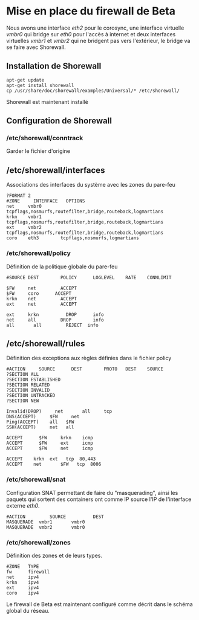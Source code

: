 # Mise en place du firewall de Beta

Nous avons une interface _eth2_ pour le corosync, une interface virtuelle _vmbr0_ qui bridge sur _eth0_ pour l'accès à internet et deux interfaces virtuelles _vmbr1_ et _vmbr2_ qui ne bridgent pas vers l'extérieur, le bridge va se faire avec Shorewall.

## Installation de Shorewall
```
apt-get update
apt-get install shorewall
cp /usr/share/doc/shorewall/examples/Universal/* /etc/shorewall/
```
Shorewall est maintenant installé

## Configuration de Shorewall

### /etc/shorewall/conntrack
Garder le fichier d'origine

## /etc/shorewall/interfaces
Associations des interfaces du système avec les zones du pare-feu
```
?FORMAT 2
#ZONE	  INTERFACE   OPTIONS
net     vmbr0       tcpflags,nosmurfs,routefilter,bridge,routeback,logmartians
krkn    vmbr1       tcpflags,nosmurfs,routefilter,bridge,routeback,logmartians
ext     vmbr2       tcpflags,nosmurfs,routefilter,bridge,routeback,logmartians
coro    eth3        tcpflags,nosmurfs,logmartians
```

### /etc/shorewall/policy
Définition de la politique globale du pare-feu
```
#SOURCE	DEST		POLICY		LOGLEVEL	RATE	CONNLIMIT

$FW	    net		    ACCEPT
$FW	    coro      ACCEPT
krkn    net		    ACCEPT
ext	    net		    ACCEPT

ext	    krkn		  DROP		info
net	    all	    	DROP		info
all  	  all	      REJECT  info

```

## /etc/shorewall/rules
Définition des exceptions aux règles définies dans le fichier policy
```
#ACTION		SOURCE		DEST		PROTO	DEST	SOURCE
?SECTION ALL
?SECTION ESTABLISHED
?SECTION RELATED
?SECTION INVALID
?SECTION UNTRACKED
?SECTION NEW

Invalid(DROP)	  net	 	all		tcp
DNS(ACCEPT)	    $FW		net
Ping(ACCEPT)    all   $FW
SSH(ACCEPT)     net   all

ACCEPT	 	$FW		krkn	icmp
ACCEPT		$FW		ext		icmp
ACCEPT		$FW		net		icmp

ACCEPT    krkn  ext   tcp  80,443
ACCEPT    net		$FW   tcp  8006
```
### /etc/shorewall/snat
Configuration SNAT permettant de faire du "masquerading", ainsi les paquets qui sortent des containers ont comme IP source l'IP de l'interface externe _eth0_.  
```
#ACTION			SOURCE			DEST
MASQUERADE  vmbr1       vmbr0
MASQUERADE  vmbr2       vmbr0
```
### /etc/shorewall/zones
Définition des zones et de leurs types.
```
#ZONE   TYPE	       
fw	    firewall
net	    ipv4
krkn  	ipv4
ext	    ipv4
coro    ipv4
```

Le firewall de Beta est maintenant configuré comme décrit dans le schéma global du réseau.
